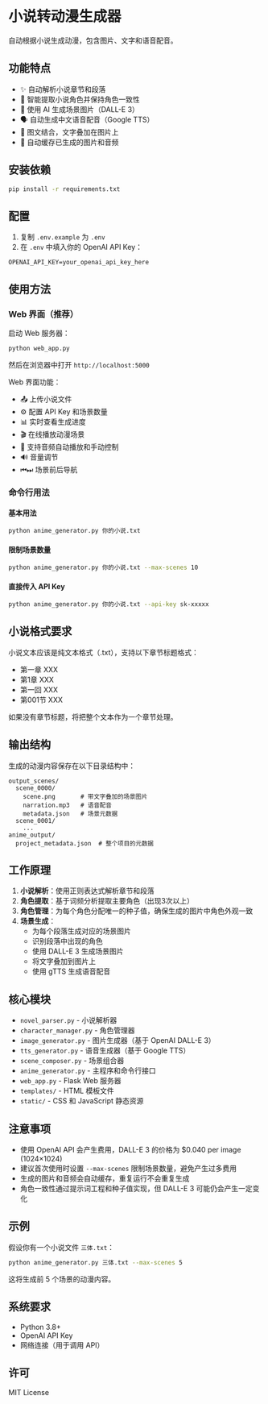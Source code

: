 # 小说转动漫生成器

自动根据小说生成动漫，包含图片、文字和语音配音。

## 功能特点

- ✨ 自动解析小说章节和段落
- 👥 智能提取小说角色并保持角色一致性
- 🎨 使用 AI 生成场景图片（DALL-E 3）
- 🗣️ 自动生成中文语音配音（Google TTS）
- 📝 图文结合，文字叠加在图片上
- 💾 自动缓存已生成的图片和音频

## 安装依赖

```bash
pip install -r requirements.txt
```

## 配置

1. 复制 `.env.example` 为 `.env`
2. 在 `.env` 中填入你的 OpenAI API Key：

```
OPENAI_API_KEY=your_openai_api_key_here
```

## 使用方法

### Web 界面（推荐）

启动 Web 服务器：

```bash
python web_app.py
```

然后在浏览器中打开 `http://localhost:5000`

Web 界面功能：
- 📤 上传小说文件
- ⚙️ 配置 API Key 和场景数量
- 📊 实时查看生成进度
- 🎬 在线播放动漫场景
- 🎵 支持音频自动播放和手动控制
- 🔊 音量调节
- ⏮⏭ 场景前后导航

### 命令行用法

#### 基本用法

```bash
python anime_generator.py 你的小说.txt
```

#### 限制场景数量

```bash
python anime_generator.py 你的小说.txt --max-scenes 10
```

#### 直接传入 API Key

```bash
python anime_generator.py 你的小说.txt --api-key sk-xxxxx
```

## 小说格式要求

小说文本应该是纯文本格式（.txt），支持以下章节标题格式：

- 第一章 XXX
- 第1章 XXX
- 第一回 XXX
- 第001节 XXX

如果没有章节标题，将把整个文本作为一个章节处理。

## 输出结构

生成的动漫内容保存在以下目录结构中：

```
output_scenes/
  scene_0000/
    scene.png       # 带文字叠加的场景图片
    narration.mp3   # 语音配音
    metadata.json   # 场景元数据
  scene_0001/
    ...
anime_output/
  project_metadata.json  # 整个项目的元数据
```

## 工作原理

1. **小说解析**：使用正则表达式解析章节和段落
2. **角色提取**：基于词频分析提取主要角色（出现3次以上）
3. **角色管理**：为每个角色分配唯一的种子值，确保生成的图片中角色外观一致
4. **场景生成**：
   - 为每个段落生成对应的场景图片
   - 识别段落中出现的角色
   - 使用 DALL-E 3 生成场景图片
   - 将文字叠加到图片上
   - 使用 gTTS 生成语音配音

## 核心模块

- `novel_parser.py` - 小说解析器
- `character_manager.py` - 角色管理器
- `image_generator.py` - 图片生成器（基于 OpenAI DALL-E 3）
- `tts_generator.py` - 语音生成器（基于 Google TTS）
- `scene_composer.py` - 场景组合器
- `anime_generator.py` - 主程序和命令行接口
- `web_app.py` - Flask Web 服务器
- `templates/` - HTML 模板文件
- `static/` - CSS 和 JavaScript 静态资源

## 注意事项

- 使用 OpenAI API 会产生费用，DALL-E 3 的价格为 $0.040 per image (1024×1024)
- 建议首次使用时设置 `--max-scenes` 限制场景数量，避免产生过多费用
- 生成的图片和音频会自动缓存，重复运行不会重复生成
- 角色一致性通过提示词工程和种子值实现，但 DALL-E 3 可能仍会产生一定变化

## 示例

假设你有一个小说文件 `三体.txt`：

```bash
python anime_generator.py 三体.txt --max-scenes 5
```

这将生成前 5 个场景的动漫内容。

## 系统要求

- Python 3.8+
- OpenAI API Key
- 网络连接（用于调用 API）

## 许可

MIT License
